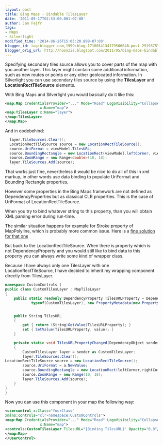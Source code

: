 ```yaml
---
layout: post
title: Bing Maps - Bindable TilesLayer
date: '2011-05-17T02:53:00.001-07:00'
author: Jan Fajfr
tags:
- Maps
- Silverlight
modified_time: '2014-06-26T15:05:20.899-07:00'
blogger_id: tag:blogger.com,1999:blog-1710034134179566048.post-2919375794157951507
blogger_orig_url: http://hoonzis.blogspot.com/2011/05/bing-maps-bindable-tileslayer.html
---
```


Specifying secondary tiles source allows you to cover parts of the map with you another layer. This layer might contain some additional information, such as new routes or points or any other geolocated information. In Silverlight you can use secondary tiles source by using the **TilesLayer** and **LocationRectTileSource** elements.

With Bing Maps and Silverlight you would basically do it like this:

```xml
<map:Map CredentialsProvider="..." Mode="Road" LogoVisibility="Collapsed"
                x:Name="map">
<map:TilesLayer x:Name="layer">
</map:TilesLayer>
</map:Map>
```
And in codebehind:

```csharp
  layer.TileSources.Clear();
  LocationRectTileSource source = new LocationRectTileSource();
  source.UriFormat = viewModel.TilesURL;
  source.BoundingRectangle = new LocationRect(viewModel.leftCorner, viewModel.rightCorner);
  source.ZoomRange = new Range<double>(10, 18);
  layer.TileSources.Add(source);
```

That works just fine, nevertheless it would be nice to do all of this in xml markup, in other words use data binding to populate UriFormat and Bounding Rectangle properties.

However some properties in the Bing Maps framework are not defined as DependencyProperties but as classical CLR properties. This is the case of UriFormat of LocationRectTileSource.

When you try to bind whatever string to this property, than you will obtain XML parsing error during run-time.

The similar situation happens for example for Stroke property of MapPolyline, which is probably more common issue. Here is a [fine solution for that one](http://geekswithblogs.net/bdiaz/archive/2010/02/27/bing-maps-data-binding-issues---cant-bind-to-stroke.aspx)

But back to the LocationRectTileSource. When there is property which is
not DependencyProperty and you would still like to bind data to this
property you can always write some kind of wrapper class.

Because I have always only one TilesLayer with one
LocationRectTileSource, I have decided to inherit my wrapping component
directly from TilesLayer.


```csharp
namespace CustomControls {
public class CustomTilesLayer : MapTileLayer
{
    public static readonly DependencyProperty TilesURLProperty = DependencyProperty.Register("TilesURL", typeof(String),
            typeof(CustomTilesLayer), new PropertyMetadata(new PropertyChangedCallback(TilesURLPropertyChanged)));


    public String TilesURL
    {
        get { return (String)GetValue(TilesURLProperty); }
        set { SetValue(TilesURLProperty, value); }
    }

    private static void TilesURLPropertyChanged(DependencyObject sender, DependencyPropertyChangedEventArgs args)
    {
        CustomTilesLayer layer = sender as CustomTilesLayer;
        layer.TileSources.Clear();
LocationRectTileSource source = new LocationRectTileSource();
        source.UriFormat = a.NewValue;
        source.BoundingRectangle = new LocationRect(leftCorner,rightCorner);
        source.ZoomRange = new Range(10, 18);
        layer.TileSources.Add(source);
    }
}
}
```


Now you can use this component in your map the following way:

```xml
<usercontrol x:Class="YourClass"
xmlns:controls="clr-namespace:CustomControls">
<map:Map CredentialsProvider="..." Mode="Road" LogoVisibility="Collapsed"
                x:Name="map">
<controls:CustomTilesLayer TilesURL="{Binding TilesURL}" Opacity="0.8"/>
</map:Map>
</UserControl>
```
